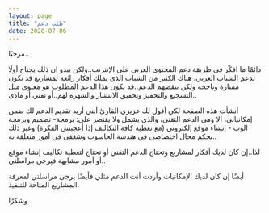```yaml
---
layout: page
title: "طلب دعم"
date: 2020-07-06
---
```


مرحبًا..

دائمًا ما افكّر في طريقة دعم المحتوى العربي على الإنترنت..ولكن يبدو ان ذلك يحتاج أولًا لدعم الشباب العربي. هناك الكثير من الشباب الذي يملك أفكار رائعة لمشاريع قد تكون ممتازة وناجحة ولكن ينقصهم الدعم..قد يكون هذا الدعم المطلوب هو معنوي مثل التشجيع والتحفيز وتحقيق الانتشار والشهرة لهم..أو تقني أو مادي..

أنشأت هذه الصفحة لكي أقول لك عزيزي القارئ أنني أريد تقديم الدعم لك ضمن إمكانياتي، ألا وهي الدعم التقني، والذي يشمل ولا يقتصر على:
برمجة- تصميم وبرمجة الوب - إنشاء موقع إلكتروني (مع تغطية كافة التكاليف إذا أعجبتني الفكرة) وغير ذلك بحكم مجال اختصاصي في هندسة الحاسوب وشغفي في أمور متعلقة به..

لذا..إن كان لديك أفكار لمشاريع وتحتاج الدعم التقني أو تحتاج لتغطية تكاليف إنشاء موقع أو أمور مشابهة فيرجى مراسلتي..

أيضًا إن كان لديك الإمكانيات وأردت أنت الدعم مثلي فأيضًا يرجى مراسلتي لمعرفة المشاريع المتاحة للتنفيذ.

وشكرًا
